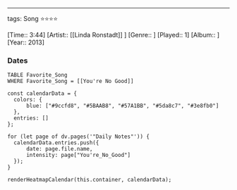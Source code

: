 ---
tags: Song ⭐⭐⭐⭐ 

[Time:: 3:44]
[Artist:: [[Linda Ronstadt]] ]
[Genre:: ]
[Played:: 1]
[Album:: ]
[Year:: 2013]
### Dates
````dataview
TABLE Favorite_Song
WHERE Favorite_Song = [[You're No Good]]
````
  ```dataviewjs
const calendarData = { 
	colors: { 
		blue: ["#9ccfd8", "#5BAAB8", "#57A1BB", "#5da8c7", "#3e8fb0"] 
	}, 
	entries: [] 
}; 

for (let page of dv.pages('"Daily Notes"')) { 
	calendarData.entries.push({ 
		date: page.file.name, 
		intensity: page["You're_No_Good"]
	}); 
} 

renderHeatmapCalendar(this.container, calendarData);
```
